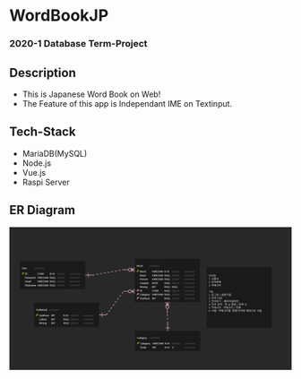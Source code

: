 # WordBookJP
### 2020-1 Database Term-Project
## Description
- This is Japanese Word Book on Web!
- The Feature of this app is Independant IME on Textinput.
## Tech-Stack
- MariaDB(MySQL)
- Node.js
- Vue.js
- Raspi Server

## ER Diagram
![ERD](https://github.com/JunjaK/WordBookJP/blob/master/ERD%20Schema.png?raw=true)
